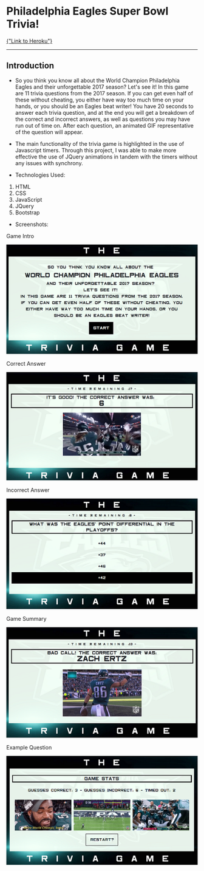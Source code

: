 # Philadelphia Eagles Super Bowl Trivia!

[{"Link to Heroku"}](http://url/a.png)

---

## Introduction

* So you think you know all about the World Champion Philadelphia Eagles and their unforgettable 2017 season? Let's see it! In this game are 11 trivia questions from the 2017 season. If you can get even half of these without cheating, you either have way too much time on your hands, or you should be an Eagles beat writer! You have 20 seconds to answer each trivia question, and at the end you will get a breakdown of the correct and incorrect answers, as well as questions you may have run out of time on. After each question, an animated GIF representative of the question will appear.

* The main functionality of the trivia game is highlighted in the use of Javascript timers. Through this project, I was able to make more effective the use of JQuery animations in tandem with the timers without any issues with synchrony.

* Technologies Used:
1. HTML
2. CSS
3. JavaScript
4. JQuery
5. Bootstrap

* Screenshots:

Game Intro

![{Alt}](assets/images/screenshot4.png)

Correct Answer

![{Alt}](assets/images/screenshot5.png)

Incorrect Answer

![{Alt}](assets/images/screenshot1.png)

Game Summary

![{Alt}](assets/images/screenshot2.png)

Example Question

![{Alt}](assets/images/screenshot3.png)